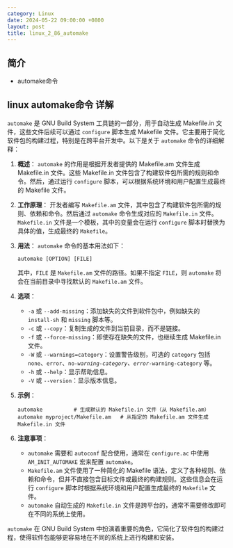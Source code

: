 ```yaml
---
category: Linux
date: 2024-05-22 09:00:00 +0800
layout: post
title: linux_2_86_automake
---
```

## 简介

+ automake命令

## linux automake命令 详解

`automake` 是 GNU Build System 工具链的一部分，用于自动生成 Makefile.in 文件，这些文件后续可以通过 `configure` 脚本生成 Makefile 文件。它主要用于简化软件包的构建过程，特别是在跨平台开发中。以下是关于 `automake` 命令的详细解释：

1. **概述**：
   `automake` 的作用是根据开发者提供的 Makefile.am 文件生成 Makefile.in 文件。这些 Makefile.in 文件包含了构建软件包所需的规则和命令。然后，通过运行 `configure` 脚本，可以根据系统环境和用户配置生成最终的 Makefile 文件。

2. **工作原理**：
   开发者编写 `Makefile.am` 文件，其中包含了构建软件包所需的规则、依赖和命令。然后通过 `automake` 命令生成对应的 `Makefile.in` 文件。`Makefile.in` 文件是一个模板，其中的变量会在运行 `configure` 脚本时替换为具体的值，生成最终的 `Makefile`。

3. **用法**：
   `automake` 命令的基本用法如下：
   ```
   automake [OPTION] [FILE]
   ```
   其中，`FILE` 是 `Makefile.am` 文件的路径。如果不指定 `FILE`，则 `automake` 将会在当前目录中寻找默认的 `Makefile.am` 文件。

4. **选项**：
   - `-a` 或 `--add-missing`：添加缺失的文件到软件包中，例如缺失的 `install-sh` 和 `missing` 脚本等。
   - `-c` 或 `--copy`：复制生成的文件到当前目录，而不是链接。
   - `-f` 或 `--force-missing`：即使存在缺失的文件，也继续生成 Makefile.in 文件。
   - `-W` 或 `--warnings=category`：设置警告级别，可选的 `category` 包括 `none`、`error`、`no-`*`warning-category`、`error-`*`warning-category` 等。
   - `-h` 或 `--help`：显示帮助信息。
   - `-V` 或 `--version`：显示版本信息。

5. **示例**：
   ```
   automake          # 生成默认的 Makefile.in 文件（从 Makefile.am）
   automake myproject/Makefile.am   # 从指定的 Makefile.am 文件生成 Makefile.in 文件
   ```

6. **注意事项**：
   - `automake` 需要和 `autoconf` 配合使用，通常在 `configure.ac` 中使用 `AM_INIT_AUTOMAKE` 宏来配置 `automake`。
   - `Makefile.am` 文件使用了一种简化的 Makefile 语法，定义了各种规则、依赖和命令，但并不直接包含目标文件或最终的构建规则。这些信息会在运行 `configure` 脚本时根据系统环境和用户配置生成最终的 `Makefile` 文件。
   - `automake` 自动生成的 `Makefile.in` 文件是跨平台的，通常不需要修改即可在不同的系统上使用。

`automake` 在 GNU Build System 中扮演着重要的角色，它简化了软件包的构建过程，使得软件包能够更容易地在不同的系统上进行构建和安装。